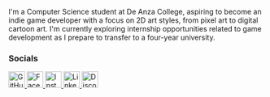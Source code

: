 I'm a Computer Science student at De Anza College, aspiring to become an indie game developer with a focus on 2D art styles, from pixel art to digital cartoon art. I'm currently exploring internship opportunities related to game development as I prepare to transfer to a four-year university.

### Socials

<p align="left">
   <!-- GitHub -->
  <a href="https://www.github.com/special-char17" target="_blank" rel="noreferrer">
    <picture>
      <source media="(prefers-color-scheme: dark)" srcset="https://raw.githubusercontent.com/danielcranney/readme-generator/main/public/icons/socials/github-dark.svg" />
      <source media="(prefers-color-scheme: light)" srcset="https://cdn.jsdelivr.net/gh/simple-icons/simple-icons/icons/github.svg" />
      <img alt="GitHub" src="https://cdn.jsdelivr.net/gh/simple-icons/simple-icons/icons/github.svg" width="32" height="32" />
    </picture>
  </a>

   <!-- Facebook -->
  <a href="https://www.facebook.com/soeyaetwan" target="_blank" rel="noreferrer">
    <picture>
      <source media="(prefers-color-scheme: dark)" srcset="https://raw.githubusercontent.com/danielcranney/readme-generator/main/public/icons/socials/facebook-dark.svg" />
      <source media="(prefers-color-scheme: light)" srcset="https://cdn.jsdelivr.net/gh/simple-icons/simple-icons/icons/facebook.svg" />
      <img alt="Facebook" src="https://cdn.jsdelivr.net/gh/simple-icons/simple-icons/icons/facebook.svg" width="32" height="32" />
    </picture>
  </a>

  <!-- Instagram -->
  <a href="http://www.instagram.com/sytakadamiob/" target="_blank" rel="noreferrer">
    <picture>
      <source media="(prefers-color-scheme: dark)" srcset="https://raw.githubusercontent.com/danielcranney/readme-generator/main/public/icons/socials/instagram-dark.svg" />
      <source media="(prefers-color-scheme: light)" srcset="https://cdn.jsdelivr.net/gh/simple-icons/simple-icons/icons/instagram.svg" />
      <img alt="Instagram" src="https://cdn.jsdelivr.net/gh/simple-icons/simple-icons/icons/instagram.svg" width="32" height="32" />
    </picture>
  </a>

  <!-- LinkedIn -->
  <a href="https://www.linkedin.com/in/swann-yae-toee-135633376/?trk=opento_sprofile_topcard" target="_blank" rel="noreferrer">
    <picture>
      <source media="(prefers-color-scheme: dark)" srcset="https://raw.githubusercontent.com/danielcranney/readme-generator/main/public/icons/socials/linkedin-dark.svg" />
      <source media="(prefers-color-scheme: light)" srcset="https://cdn.jsdelivr.net/gh/simple-icons/simple-icons/icons/linkedin.svg" />
      <img alt="LinkedIn" src="https://cdn.jsdelivr.net/gh/simple-icons/simple-icons/icons/linkedin.svg" width="32" height="32" />
    </picture>
  </a>
  
  <!-- Discord -->
  <a href="https://discord.com/users/nobotdetected" target="_blank" rel="noreferrer">
    <picture>
      <source media="(prefers-color-scheme: dark)" srcset="https://raw.githubusercontent.com/danielcranney/readme-generator/main/public/icons/socials/discord-dark.svg" />
      <source media="(prefers-color-scheme: light)" srcset="https://cdn.jsdelivr.net/gh/simple-icons/simple-icons/icons/discord.svg" />
      <img alt="Discord" src="https://cdn.jsdelivr.net/gh/simple-icons/simple-icons/icons/discord.svg" width="32" height="32" />
    </picture>
  </a>
</p>
